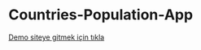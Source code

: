 # Countries-Population-App

<a href="https://omerfarukozkn.github.io/Countries-Population-App/">Demo siteye gitmek için tıkla</a>

